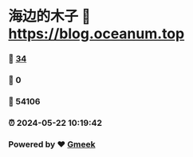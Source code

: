 # 海边的木子 :link: https://blog.oceanum.top 
### :page_facing_up: [34](https://blog.oceanum.top/tag.html) 
### :speech_balloon: 0 
### :hibiscus: 54106 
### :alarm_clock: 2024-05-22 10:19:42 
### Powered by :heart: [Gmeek](https://github.com/Meekdai/Gmeek)
